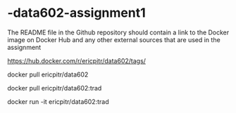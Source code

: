 # -data602-assignment1

The README file in the Github repository should contain a link to the Docker image on Docker Hub and any other external sources that are used in the assignment


https://hub.docker.com/r/ericpitr/data602/tags/

docker pull ericpitr/data602

docker pull ericpitr/data602:trad

docker run -it ericpitr/data602:trad

